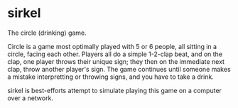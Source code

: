 # sirkel

The circle (drinking) game.

Circle is a game most optimally played with 5 or 6 people, all sitting in a circle, facing each other.  Players all do a simple 1-2-clap beat, and on the clap, one player throws their unique sign; they then on the immediate next clap, throw another player's sign.  The game continues until someone makes a mistake interpretting or throwing signs, and you have to take a drink.

sirkel is best-efforts attempt to simulate playing this game on a computer over a network.
